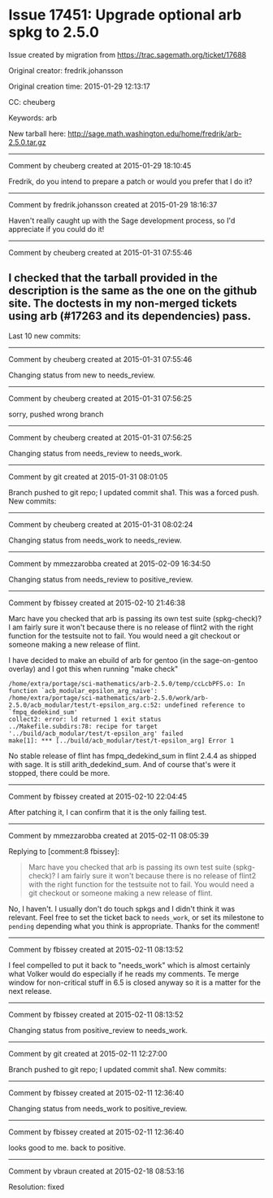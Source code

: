 # Issue 17451: Upgrade optional arb spkg to 2.5.0

Issue created by migration from https://trac.sagemath.org/ticket/17688

Original creator: fredrik.johansson

Original creation time: 2015-01-29 12:13:17

CC:  cheuberg

Keywords: arb

New tarball here: http://sage.math.washington.edu/home/fredrik/arb-2.5.0.tar.gz


---

Comment by cheuberg created at 2015-01-29 18:10:45

Fredrik, do you intend to prepare a patch or would you prefer that I do it?


---

Comment by fredrik.johansson created at 2015-01-29 18:16:37

Haven't really caught up with the Sage development process, so I'd appreciate if you could do it!


---

Comment by cheuberg created at 2015-01-31 07:55:46

I checked that the tarball provided in the description is the same as the one on the github site. The doctests in my non-merged tickets using arb (#17263 and its dependencies) pass.
----
Last 10 new commits:


---

Comment by cheuberg created at 2015-01-31 07:55:46

Changing status from new to needs_review.


---

Comment by cheuberg created at 2015-01-31 07:56:25

sorry, pushed wrong branch


---

Comment by cheuberg created at 2015-01-31 07:56:25

Changing status from needs_review to needs_work.


---

Comment by git created at 2015-01-31 08:01:05

Branch pushed to git repo; I updated commit sha1. This was a forced push. New commits:


---

Comment by cheuberg created at 2015-01-31 08:02:24

Changing status from needs_work to needs_review.


---

Comment by mmezzarobba created at 2015-02-09 16:34:50

Changing status from needs_review to positive_review.


---

Comment by fbissey created at 2015-02-10 21:46:38

Marc have you checked that arb is passing its own test suite (spkg-check)? I am fairly sure it won't because there is no release of flint2 with the right function for the testsuite not to fail. You would need a git checkout or someone making a new release of flint.

I have decided to make an ebuild of arb for gentoo (in the sage-on-gentoo overlay) and I got this when running "make check"

```
/home/extra/portage/sci-mathematics/arb-2.5.0/temp/ccLcbPFS.o: In function `acb_modular_epsilon_arg_naive':
/home/extra/portage/sci-mathematics/arb-2.5.0/work/arb-2.5.0/acb_modular/test/t-epsilon_arg.c:52: undefined reference to `fmpq_dedekind_sum'
collect2: error: ld returned 1 exit status
../Makefile.subdirs:78: recipe for target '../build/acb_modular/test/t-epsilon_arg' failed
make[1]: *** [../build/acb_modular/test/t-epsilon_arg] Error 1
```

No stable release of flint has fmpq_dedekind_sum in flint 2.4.4 as shipped with sage. It is still arith_dedekind_sum. And of course that's were it stopped, there could be more.


---

Comment by fbissey created at 2015-02-10 22:04:45

After patching it, I can confirm that it is the only failing test.


---

Comment by mmezzarobba created at 2015-02-11 08:05:39

Replying to [comment:8 fbissey]:
> Marc have you checked that arb is passing its own test suite (spkg-check)? I am fairly sure it won't because there is no release of flint2 with the right function for the testsuite not to fail. You would need a git checkout or someone making a new release of flint.

No, I haven't. I usually don't do touch spkgs and I didn't think it was relevant. Feel free to set the ticket back to `needs_work`, or set its milestone to `pending` depending what you think is appropriate. Thanks for the comment!


---

Comment by fbissey created at 2015-02-11 08:13:52

I feel compelled to put it back to "needs_work" which is almost certainly what Volker would do especially if he reads my comments. Te merge window for non-critical stuff in 6.5 is closed anyway so it is a matter for the next release.


---

Comment by fbissey created at 2015-02-11 08:13:52

Changing status from positive_review to needs_work.


---

Comment by git created at 2015-02-11 12:27:00

Branch pushed to git repo; I updated commit sha1. New commits:


---

Comment by fbissey created at 2015-02-11 12:36:40

Changing status from needs_work to positive_review.


---

Comment by fbissey created at 2015-02-11 12:36:40

looks good to me. back to positive.


---

Comment by vbraun created at 2015-02-18 08:53:16

Resolution: fixed
